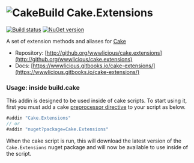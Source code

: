 # ![CakeBuild](https://github.com/cake-build/graphics/raw/master/png/cake-small.png) Cake.Extensions

[![Build status](https://ci.appveyor.com/api/projects/status/2wn5r21h6hkpuyrx/branch/master?svg=true)](https://ci.appveyor.com/project/MacLeanElectrical/cake-extensions/branch/master)
[![NuGet version](https://badge.fury.io/nu/Cake.Extensions.svg)](https://badge.fury.io/nu/Cake.Extensions)

A set of extension methods and aliases for [Cake](http://cakebuild.net)

* Repository: [http://github.org/wwwlicious/cake.extensions](http://github.org/wwwlicious/cake.extensions)
* Docs: [https://wwwlicious.gitbooks.io/cake-extensions/](https://wwwlicious.gitbooks.io/cake-extensions/)

### Usage: inside build.cake

This addin is designed to be used inside of cake scripts. To start using it, first you must add a cake [preprocessor directive](http://cakebuild.net/docs/fundamentals/preprocessor-directives) to your script as below.

```cs
#addin "Cake.Extensions"
// or
#addin "nuget?package=Cake.Extensions"
```

When the cake script is run, this will download the latest version of the `Cake.Extensions` nuget package and will now be available to use inside of the script.